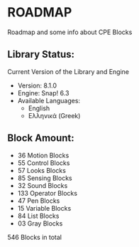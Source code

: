 # ROADMAP

Roadmap and some info about CPE Blocks

## Library Status:
Current Version of the Library and Engine
- Version: 8.1.0
- Engine: Snap! 6.3
- Available Languages:
  - English
  - Ελληνικά (Greek)

## Block Amount:
- 36 Motion Blocks
- 55 Control Blocks
- 57 Looks Blocks
- 85 Sensing Blocks
- 32 Sound Blocks
- 133 Operator Blocks
- 47 Pen Blocks
- 15 Variable Blocks
- 84 List Blocks
- 03 Gray Blocks

546 Blocks in total

